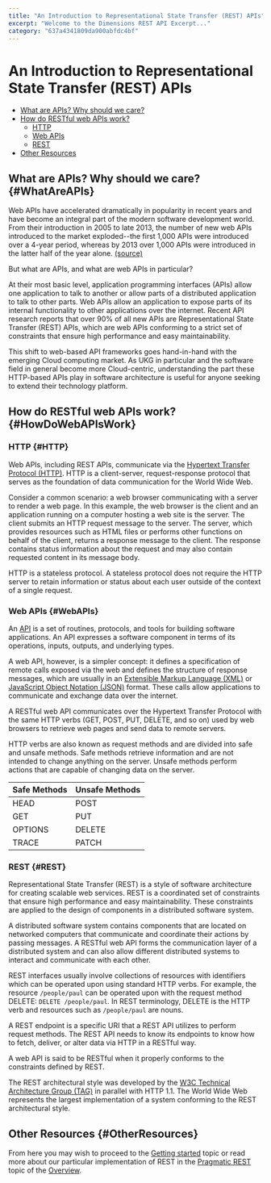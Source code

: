 ```yaml
---
title: "An Introduction to Representational State Transfer (REST) APIs"
excerpt: "Welcome to the Dimensions REST API Excerpt..."
category: "637a4341809da900abfdc4bf"
---
```


# An Introduction to Representational State Transfer (REST) APIs

* [What are APIs? Why should we care?](#WhatAreAPIs)
* [How do RESTful web APIs work?](#HowDoWebAPIsWork)
	* [HTTP](#HTTP)
	* [Web APIs](#WebAPIs)
	* [REST](#REST)
* [Other Resources](#OtherResources)

## What are APIs? Why should we care? {#WhatAreAPIs}

Web APIs have accelerated dramatically in popularity in recent years and have become an integral part of the modern software development world. From their introduction in 2005 to late 2013, the number of new web APIs introduced to the market exploded--the first 1,000 APIs were introduced over a 4-year period, whereas by 2013 over 1,000 APIs were introduced in the latter half of the year alone. [(source)](https://www.programmableweb.com/api-research)

But what are APIs, and what are web APIs in particular? 

At their most basic level, application programming interfaces (APIs) allow one application to talk to another or allow parts of a distributed application to talk to other parts. Web APIs allow an application to expose parts of its internal functionality to other applications over the internet. Recent API research reports that over 90% of all new APIs are Representational State Transfer (REST) APIs, which are web APIs conforming to a strict set of constraints that ensure high performance and easy maintainability. 

This shift to web-based API frameworks goes hand-in-hand with the emerging Cloud computing market. As UKG in particular and the software field in general become more Cloud-centric, understanding the part these HTTP-based APIs play in software architecture is useful for anyone seeking to extend their technology platform.

## How do RESTful web APIs work? {#HowDoWebAPIsWork}

### HTTP {#HTTP}

Web APIs, including REST APIs, communicate via the [Hypertext Transfer Protocol (HTTP)](https://en.wikipedia.org/wiki/Hypertext_Transfer_Protocol). HTTP is a client-server, request-response protocol that serves as the foundation of data communication for the World Wide Web.

Consider a common scenario: a web browser communicating with a server to render a web page. In this example, the web browser is the client and an application running on a computer hosting a web site is the server. The client submits an HTTP request message to the server. The server, which provides resources such as HTML files or performs other functions on behalf of the client, returns a response message to the client. The response contains status information about the request and may also contain requested content in its message body.

HTTP is a stateless protocol. A stateless protocol does not require the HTTP server to retain information or status about each user outside of the context of a single request.

### Web APIs {#WebAPIs}

An [API](https://en.wikipedia.org/wiki/Application_programming_interface) is a set of routines, protocols, and tools for building software applications. An API expresses a software component in terms of its operations, inputs, outputs, and underlying types.

A web API, however, is a simpler concept: it defines a specification of remote calls exposed via the web and defines the structure of response messages, which are usually in an [Extensible Markup Language (XML)](https://en.wikipedia.org/wiki/XML) or [JavaScript Object Notation (JSON)](https://en.wikipedia.org/wiki/JSON) format. These calls allow applications to communicate and exchange data over the internet.

A RESTful web API communicates over the Hypertext Transfer Protocol with the same HTTP verbs (GET, POST, PUT, DELETE, and so on) used by web browsers to retrieve web pages and send data to remote servers.

HTTP verbs are also known as request methods and are divided into safe and unsafe methods. Safe methods retrieve information and are not intended to change anything on the server. Unsafe methods perform actions that are capable of changing data on the server.

Safe Methods  | Unsafe Methods
------------- | -------------
HEAD          | POST
GET           | PUT
OPTIONS       | DELETE
TRACE         | PATCH

### REST {#REST}

Representational State Transfer (REST) is a style of software architecture for creating scalable web services. REST is a coordinated set of constraints that ensure high performance and easy maintainability. These constraints are applied to the design of components in a distributed software system.

A distributed software system contains components that are located on networked computers that communicate and coordinate their actions by passing messages. A RESTful web API forms the communication layer of a distributed system and can also allow different distributed systems to interact and communicate with each other.

REST interfaces usually involve collections of resources with identifiers which can be operated upon using standard HTTP verbs. For example, the resource `/people/paul` can be operated upon with the request method DELETE: `DELETE /people/paul`. In REST terminology, DELETE is the HTTP verb and resources such as `/people/paul` are nouns.

A REST endpoint is a specific URI that a REST API utilizes to perform request methods. The REST API needs to know its endpoints to know how to fetch, deliver, or alter data via HTTP in a RESTful way.

A web API is said to be RESTful when it properly conforms to the constraints defined by REST.

The REST architectural style was developed by the [W3C Technical Architecture Group (TAG)](https://www.w3.org/) in parallel with HTTP 1.1. The World Wide Web represents the largest implementation of a system conforming to the REST architectural style.

## Other Resources {#OtherResources}

From here you may wish to proceed to the [Getting started](C:636f581c-50a8-41a7-af43-e5057f9c20bd) topic or read more about our particular implementation of REST in the [Pragmatic REST](C:86106a78-330e-4ebe-b41c-e7a07f27ee0e) topic of the [Overview](C:0df07e3a-7e83-47c8-9ae6-ecf71ce5f4e7). 